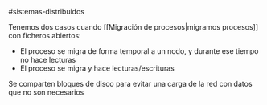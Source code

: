 #sistemas-distribuidos 

Tenemos dos casos cuando [[Migración de procesos|migramos procesos]] con ficheros abiertos:

- El proceso se migra de forma temporal a un nodo, y durante ese tiempo no hace lecturas
- El proceso se migra y hace lecturas/escrituras 

Se comparten bloques de disco para evitar una carga de la red con datos que no son necesarios